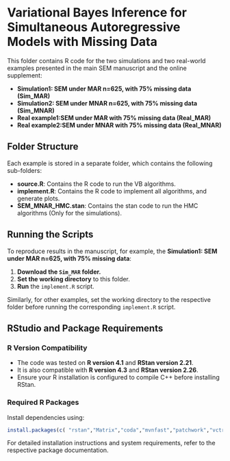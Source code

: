 # Variational Bayes Inference for Simultaneous Autoregressive Models with Missing Data

This folder contains R code for the two simulations and two real-world examples presented in the main SEM manuscript and the online supplement:

- **Simulation1: SEM under MAR n=625, with **75%** missing data (Sim_MAR)**
- **Simulation2: SEM under MNAR n=625, with **75%** missing data (Sim_MNAR)**
- **Real example1:SEM under MAR with **75%** missing data (Real_MAR)**
- **Real example2:SEM under MNAR with **75%** missing data (Real_MNAR)**

## Folder Structure

Each example is stored in a separate folder, which contains the following sub-folders:

- **source.R**: Contains the R code to run the VB algorithms.
- **implement.R**: Contains the R code to implement all algorithms, and generate plots.
- **SEM_MNAR_HMC.stan**: Contains the stan code to run the HMC algorithms (Only for the simulations).

## Running the Scripts

To reproduce results in the manuscript, for example, the **Simulation1: SEM under MAR n=625, with **75%** missing data**:

1. **Download the `Sim_MAR` folder.**
2. **Set the working directory** to this folder.
3. **Run** the `implement.R` script.

Similarly, for other examples, set the working directory to the respective folder before running the corresponding `implement.R` script.

<!--### **Reproducing Pre-Saved Results**

To generate plots and output using pre-saved data:

- Set `rerun_vb` and `rerun_hmc` in the `*_main.R` script to `FALSE`. The script will load results automatically.
- To re-run the VB and HMC algorithms from scratch, set `rerun_vb` and `rerun_hmc` to `TRUE`.

### **Supplementary Sections**

- **Section S3 (Variance Testing)**: Run `var_test_*.R` files in `Logistic/var_test` and `Polypharmacy/var_test` folders.
- **Section S4 (Repeated Simulations)**: Run `*_multi_sims.R` files in `1_Linear/multi_sims/`, `2_Logistic/multi_sims/`, and `5_Poisson/multi_sims/` folders.

The flag `use_tempering` (default: `TRUE`) enables the damped version of VB, as used in the paper.-->

## RStudio and Package Requirements

### **R Version Compatibility**

- The code was tested on **R version 4.1** and **RStan version 2.21**.
- It is also compatible with **R version 4.3** and **RStan version 2.26**.
- Ensure your R installation is configured to compile C++ before installing RStan.

### **Required R Packages**

Install dependencies using:

```r
install.packages(c( "rstan","Matrix","coda","mvnfast","patchwork","vctrs","tidyr","igraph", "ggplot2", "MASS", "spdep","tictoc" ,"mvtnorm", "dplyr","reshape2","spatialreg"))
```


For detailed installation instructions and system requirements, refer to the respective package documentation.
